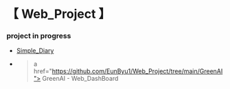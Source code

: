<h1> 【 Web_Project 】 </h1>

<h3> project in progress </h3>

* <a href="https://github.com/EunByu1/Web_Project/tree/main/Simple_Diary/src"> Simple_Diary </a>
* >a href="https://github.com/EunByu1/Web_Project/tree/main/GreenAI"> GreenAI - Web_DashBoard </a>
